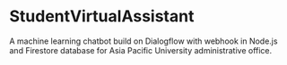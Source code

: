 # StudentVirtualAssistant
A machine learning chatbot build on Dialogflow with webhook in Node.js and Firestore database for Asia Pacific University administrative office.
